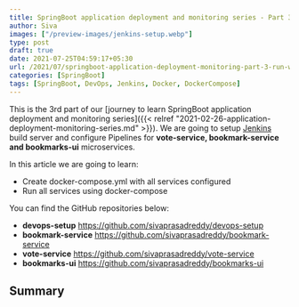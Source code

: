 ```yaml
---
title: SpringBoot application deployment and monitoring series - Part 3 - Run Services using DockerCompose
author: Siva
images: ["/preview-images/jenkins-setup.webp"]
type: post
draft: true
date: 2021-07-25T04:59:17+05:30
url: /2021/07/springboot-application-deployment-monitoring-part-3-run-with-docker/
categories: [SpringBoot]
tags: [SpringBoot, DevOps, Jenkins, Docker, DockerCompose]
---
```


This is the 3rd part of our [journey to learn SpringBoot application deployment and monitoring series]({{< relref "2021-02-26-application-deployment-monitoring-series.md" >}}).
We are going to setup [Jenkins](https://www.jenkins.io/) build server and configure Pipelines for **vote-service, bookmark-service and bookmarks-ui** microservices.

In this article we are going to learn:
* Create docker-compose.yml with all services configured
* Run all services using docker-compose

You can find the GitHub repositories below:
* **devops-setup** https://github.com/sivaprasadreddy/devops-setup
* **bookmark-service** https://github.com/sivaprasadreddy/bookmark-service
* **vote-service** https://github.com/sivaprasadreddy/vote-service
* **bookmarks-ui** https://github.com/sivaprasadreddy/bookmarks-ui


## Summary 

